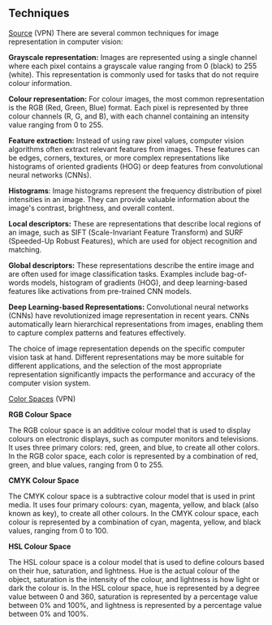 ## Techniques

[Source](https://medium.com/@sumit-kr-sharma/image-representation-in-computer-vision-364e47c4e69a) (VPN)
There are several common techniques for image representation in computer vision:

**Grayscale representation:** Images are represented using a single channel where each pixel contains a grayscale value ranging from 0 (black) to 255 (white). This representation is commonly used for tasks that do not require colour information.

**Colour representation:** For colour images, the most common representation is the RGB (Red, Green, Blue) format. Each pixel is represented by three colour channels (R, G, and B), with each channel containing an intensity value ranging from 0 to 255.

**Feature extraction:** Instead of using raw pixel values, computer vision algorithms often extract relevant features from images. These features can be edges, corners, textures, or more complex representations like histograms of oriented gradients (HOG) or deep features from convolutional neural networks (CNNs).

**Histograms**: Image histograms represent the frequency distribution of pixel intensities in an image. They can provide valuable information about the image's contrast, brightness, and overall content.

**Local descriptors:** These are representations that describe local regions of an image, such as SIFT (Scale-Invariant Feature Transform) and SURF (Speeded-Up Robust Features), which are used for object recognition and matching.

**Global descriptors:** These representations describe the entire image and are often used for image classification tasks. Examples include bag-of-words models, histogram of gradients (HOG), and deep learning-based features like activations from pre-trained CNN models.

**Deep Learning-based Representations:** Convolutional neural networks (CNNs) have revolutionized image representation in recent years. CNNs automatically learn hierarchical representations from images, enabling them to capture complex patterns and features effectively.

The choice of image representation depends on the specific computer vision task at hand. Different representations may be more suitable for different applications, and the selection of the most appropriate representation significantly impacts the performance and accuracy of the computer vision system.

[Color Spaces](https://medium.com/@livajorge7/the-science-of-color-understanding-color-spaces-in-image-processing-d0e238872a0c) (VPN)

**RGB Colour Space**

The RGB colour space is an additive colour model that is used to display colours on electronic displays, such as computer monitors and televisions. It uses three primary colors: red, green, and blue, to create all other colors. In the RGB color space, each color is represented by a combination of red, green, and blue values, ranging from 0 to 255.

 **CMYK Colour Space**

The CMYK colour space is a subtractive colour model that is used in print media. It uses four primary colours: cyan, magenta, yellow, and black (also known as key), to create all other colours. In the CMYK colour space, each colour is represented by a combination of cyan, magenta, yellow, and black values, ranging from 0 to 100.

**HSL Colour Space**

The HSL colour space is a colour model that is used to define colours based on their hue, saturation, and lightness. Hue is the actual colour of the object, saturation is the intensity of the colour, and lightness is how light or dark the colour is. In the HSL colour space, hue is represented by a degree value between 0 and 360, saturation is represented by a percentage value between 0% and 100%, and lightness is represented by a percentage value between 0% and 100%.